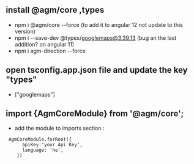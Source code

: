
## install @agm/core ,types
- npm i @agm/core --force (to add it to angular 12 not update to this version)
- npm i --save-dev @types/googlemaps@3.39.13   (bug an the last addition? on angular 11)
- npm i agm-direction --force


## open tsconfig.app.json file and update the key "types"
- ["googlemaps"] 

## import {AgmCoreModule} from '@agm/core';

- add the module to imports section :
```
 AgmCoreModule.forRoot({
      apiKey:'your Api Key',
      language: 'he',
    })
```





